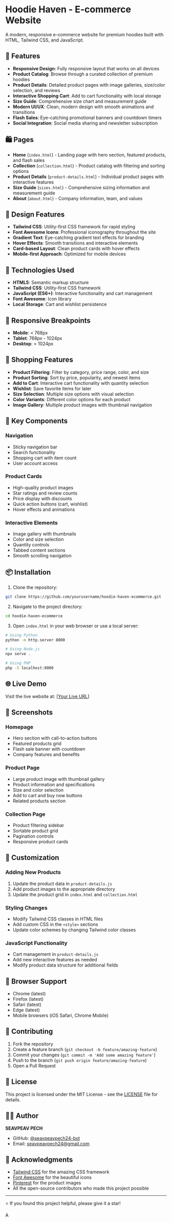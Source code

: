 # Hoodie Haven - E-commerce Website

A modern, responsive e-commerce website for premium hoodies built with HTML, Tailwind CSS, and JavaScript.

## 🌟 Features

- **Responsive Design**: Fully responsive layout that works on all devices
- **Product Catalog**: Browse through a curated collection of premium hoodies
- **Product Details**: Detailed product pages with image galleries, size/color selection, and reviews
- **Interactive Shopping Cart**: Add to cart functionality with local storage
- **Size Guide**: Comprehensive size chart and measurement guide
- **Modern UI/UX**: Clean, modern design with smooth animations and transitions
- **Flash Sales**: Eye-catching promotional banners and countdown timers
- **Social Integration**: Social media sharing and newsletter subscription

## 🛍️ Pages

- **Home** (`index.html`) - Landing page with hero section, featured products, and flash sales
- **Collection** (`collection.html`) - Product catalog with filtering and sorting options
- **Product Details** (`product-details.html`) - Individual product pages with interactive features
- **Size Guide** (`sizes.html`) - Comprehensive sizing information and measurement guide
- **About** (`about.html`) - Company information, team, and values

## 🎨 Design Features

- **Tailwind CSS**: Utility-first CSS framework for rapid styling
- **Font Awesome Icons**: Professional iconography throughout the site
- **Gradient Text**: Eye-catching gradient text effects for branding
- **Hover Effects**: Smooth transitions and interactive elements
- **Card-based Layout**: Clean product cards with hover effects
- **Mobile-first Approach**: Optimized for mobile devices

## 🚀 Technologies Used

- **HTML5**: Semantic markup structure
- **Tailwind CSS**: Utility-first CSS framework
- **JavaScript (ES6+)**: Interactive functionality and cart management
- **Font Awesome**: Icon library
- **Local Storage**: Cart and wishlist persistence

## 📱 Responsive Breakpoints

- **Mobile**: < 768px
- **Tablet**: 768px - 1024px
- **Desktop**: > 1024px

## 🛒 Shopping Features

- **Product Filtering**: Filter by category, price range, color, and size
- **Product Sorting**: Sort by price, popularity, and newest items
- **Add to Cart**: Interactive cart functionality with quantity selection
- **Wishlist**: Save favorite items for later
- **Size Selection**: Multiple size options with visual selection
- **Color Variants**: Different color options for each product
- **Image Gallery**: Multiple product images with thumbnail navigation

## 🎯 Key Components

### Navigation
- Sticky navigation bar
- Search functionality
- Shopping cart with item count
- User account access

### Product Cards
- High-quality product images
- Star ratings and review counts
- Price display with discounts
- Quick action buttons (cart, wishlist)
- Hover effects and animations

### Interactive Elements
- Image gallery with thumbnails
- Color and size selection
- Quantity controls
- Tabbed content sections
- Smooth scrolling navigation

## 📦 Installation

1. Clone the repository:
```bash
git clone https://github.com/yourusername/hoodie-haven-ecommerce.git
```

2. Navigate to the project directory:
```bash
cd hoodie-haven-ecommerce
```

3. Open `index.html` in your web browser or use a local server:
```bash
# Using Python
python -m http.server 8000

# Using Node.js
npx serve .

# Using PHP
php -S localhost:8000
```

## 🌐 Live Demo

Visit the live website at: [[Your Live URL](https://seavpeavpech24-bot.github.io/hoodie-haven-ecommerce/)]

## 📸 Screenshots

### Homepage
- Hero section with call-to-action buttons
- Featured products grid
- Flash sale banner with countdown
- Company features and benefits

### Product Page
- Large product image with thumbnail gallery
- Product information and specifications
- Size and color selection
- Add to cart and buy now buttons
- Related products section

### Collection Page
- Product filtering sidebar
- Sortable product grid
- Pagination controls
- Responsive product cards

## 🔧 Customization

### Adding New Products
1. Update the product data in `product-details.js`
2. Add product images to the appropriate directory
3. Update the product grid in `index.html` and `collection.html`

### Styling Changes
- Modify Tailwind CSS classes in HTML files
- Add custom CSS in the `<style>` sections
- Update color schemes by changing Tailwind color classes

### JavaScript Functionality
- Cart management in `product-details.js`
- Add new interactive features as needed
- Modify product data structure for additional fields

## 📱 Browser Support

- Chrome (latest)
- Firefox (latest)
- Safari (latest)
- Edge (latest)
- Mobile browsers (iOS Safari, Chrome Mobile)

## 🤝 Contributing

1. Fork the repository
2. Create a feature branch (`git checkout -b feature/amazing-feature`)
3. Commit your changes (`git commit -m 'Add some amazing feature'`)
4. Push to the branch (`git push origin feature/amazing-feature`)
5. Open a Pull Request

## 📄 License

This project is licensed under the MIT License - see the [LICENSE](LICENSE) file for details.

## 👨‍💻 Author

**SEAVPEAV PECH**
- GitHub: [@seavpeavpech24-bot](https://github.com/seavpeavpech24-bot)
- Email: seavpeavpech24@gmail.com

## 🙏 Acknowledgments

- [Tailwind CSS](https://tailwindcss.com/) for the amazing CSS framework
- [Font Awesome](https://fontawesome.com/) for the beautiful icons
- [Pinterest](https://pinterest.com/) for the product images
- All the open-source contributors who made this project possible

---

⭐ If you found this project helpful, please give it a star!

A

